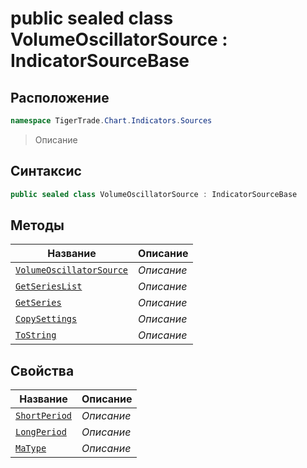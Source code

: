 
# public sealed class VolumeOscillatorSource : IndicatorSourceBase
## Расположение
```csharp
namespace TigerTrade.Chart.Indicators.Sources
```



> Описание

## Синтаксис
```csharp
public sealed class VolumeOscillatorSource : IndicatorSourceBase
```


## Методы
| Название | Описание |
| --- | --- |
| [`VolumeOscillatorSource`](./VolumeOscillatorSource.cs/Методы/VolumeOscillatorSource.md) | *Описание* |
| [`GetSeriesList`](./VolumeOscillatorSource.cs/Методы/GetSeriesList.md) | *Описание* |
| [`GetSeries`](./VolumeOscillatorSource.cs/Методы/GetSeries.md) | *Описание* |
| [`CopySettings`](./VolumeOscillatorSource.cs/Методы/CopySettings.md) | *Описание* |
| [`ToString`](./VolumeOscillatorSource.cs/Методы/ToString.md) | *Описание* |

## Свойства
| Название | Описание |
| --- | --- |
| [`ShortPeriod`](./VolumeOscillatorSource.cs/Свойства/ShortPeriod.md) | *Описание* |
| [`LongPeriod`](./VolumeOscillatorSource.cs/Свойства/LongPeriod.md) | *Описание* |
| [`MaType`](./VolumeOscillatorSource.cs/Свойства/MaType.md) | *Описание* |



